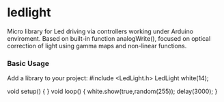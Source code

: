 # ledlight

Micro library for Led driving via controllers working under Arduino enviroment.
Based on built-in function analogWrite(), focused on optical correction of light using gamma maps and non-linear functions.


<h3>Basic Usage</h3>

Add a library to your project:
#include <LedLight.h>
LedLight white(14);

void setup() {  }
void loop() {
  white.show(true,random(255));
  delay(3000);
}
